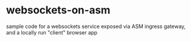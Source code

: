 # websockets-on-asm
sample code for a websockets service exposed via ASM ingress gateway, and a locally run "client" browser app
